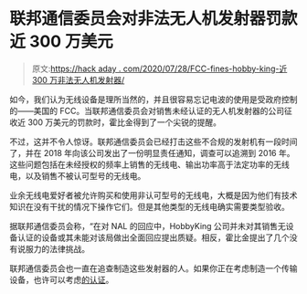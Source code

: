 # 联邦通信委员会对非法无人机发射器罚款近 300 万美元

> 原文:[https://hack aday . com/2020/07/28/FCC-fines-hobby-king-近 300 万非法无人机发射器/](https://hackaday.com/2020/07/28/fcc-fines-hobby-king-almost-3-million-for-illegal-drone-transmitters/)

如今，我们认为无线设备是理所当然的，并且很容易忘记电波的使用是受政府控制的——美国的 FCC。当联邦通信委员会对销售未经认证的无人机发射器的公司征收近 300 万美元的罚款时，霍比金得到了一个尖锐的提醒。

不过，这并不令人惊讶。联邦通信委员会已经打击这些不合规的发射机有一段时间了，并在 2018 年向该公司发出了一份明显责任通知，调查可以追溯到 2016 年。这些问题包括在未经授权的频率上销售的无线电、输出功率高于法定功率的无线电，以及销售不被认可型号的无线电。

业余无线电爱好者被允许购买和使用非认可型号的无线电，大概是因为他们有技术知识在没有干扰的情况下操作它们。但是其他类型的无线电确实需要类型验收。

据联邦通信委员会称，“在对 NAL 的回应中，HobbyKing 公司并未对其销售无设备认证的设备或其未能对该局做出全面回应提出质疑。相反，霍比金提出了几个没有说服力的法律挑战。

联邦通信委员会也一直在追查制造这些发射器的人。如果你正在考虑制造一个传输设备，也许可以考虑[的认证](https://hackaday.com/2017/02/25/tindie-chat-all-about-certifications/)。
